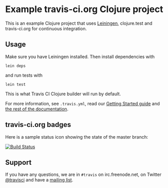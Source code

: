# Example travis-ci.org Clojure project

This is an example Clojure project that uses [Leiningen](https://github.com/technomancy/leiningen), clojure.test and
travis-ci.org for continuous integration.

## Usage

Make sure you have Leiningen installed. Then install dependencies with

    lein deps

and run tests with

    lein test

This is what Travis CI Clojure builder will run by default.

For more information, see `.travis.yml`, read our [Getting Started guide](http://about.travis-ci.org/docs/user/getting-started/) and [the rest of the documentation](http://about.travis-ci.org/).


## travis-ci.org badges

Here is a sample status icon showing the state of the master branch:

[![Build Status](https://secure.travis-ci.org/travis-ci/travis-ci-clojure-example.png?branch=master)](http://travis-ci.org/travis-ci/travis-ci-clojure-example)


## Support

If you have any questions, we are in `#travis` on irc.freenode.net, on Twitter [@travisci](http://twitter.com/travisci) and have a [mailing list](https://groups.google.com/forum/#!forum/travis-ci).



